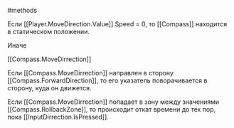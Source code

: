 #methods

Если [[Player.MoveDirection.Value]].Speed = 0, то [[Compass]] находится в статическом положении.

Иначе

[[Compass.MoveDirrection]]

Если [[Compass.MoveDirrection]] направлен в сторону [[Compass.ForwardDirection]], то его указатель поворачивается в сторону, куда он движется. 

Если [[Compass.MoveDirrection]] попадает в зону между значениями [[Compass.RollbackZone]], то происходит откат времени до тех пор, пока [[InputDirrection.IsPressed]].